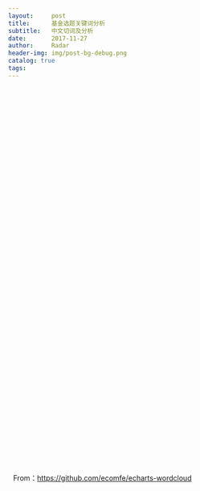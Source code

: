 ```yaml
---
layout:     post
title:      基金选题关键词分析
subtitle:   中文切词及分析
date:       2017-11-27
author:     Radar
header-img: img/post-bg-debug.png
catalog: true
tags:
---
```


<!DOCTYPE html>
<html style="height: 100%">
   <head>
       <meta charset="utf-8">
   </head>
   <body style="height: 100%; margin: 0">
      <div id="container" style="width:750px;height:750px;"></div>
      <br>
      <span style="position:relative;left:10px;">From：<a href="https://github.com/ecomfe/echarts-wordcloud" target="_blank">https://github.com/ecomfe/echarts-wordcloud</a></span>
      <script type="text/javascript" src="http://data-visual.cn/datav/src/js/echarts/echarts-3.8.4.min.js"></script>
      <script type="text/javascript" src="http://data-visual.cn/datav/src/js/echarts/extension/echarts-wordcloud.min.js"></script>
      <script type="text/javascript">
         var myChart = echarts.init(document.getElementById('container'));

            var option = {
                tooltip: {},
                series: [ {
                    type: 'wordCloud',
                    gridSize: 2,
                    sizeRange: [12, 50],
                    rotationRange: [0, 0],
                    shape: 'circle',
                    width: 600,
                    height: 400,
                    textStyle: {
                        normal: {
                            color: function () {
                                return 'rgb(' + [
                                    Math.round(Math.random() * 160),
                                    Math.round(Math.random() * 160),
                                    Math.round(Math.random() * 160)
                                ].join(',') + ')';
                            }
                        },
                        emphasis: {
                            shadowBlur: 10,
                            shadowColor: '#333'
                        }
                    },
                    data: [
                        {
                            name: '公交',
                            value: 77,
                            textStyle: {
                                normal: {
                                    color: 'black'
                                },
                                emphasis: {
                                    color: 'red'
                                }
                            }
                        },
                        {
                            name: '网络',
                            value: 30
                        },
                        {
                            name: '交通',
                            value: 24
                        },
                        {
                            name: '协同',
                            value: 18
                        },
                        {
                            name: '轨道',
                            value: 15
                        },
                        {
                            name: '调度',
                            value: 14
                        },
                        {
                            name: '数据',
                            value: 11
                        },
                        {
                            name: '乘客',
                            value: 11
                        },
                        {
                            name: '模式',
                            value: 10
                        },
                        {
                            name: '时空',
                            value: 9
                        },
                        {
                            name: '专用道',
                            value: 8
                        },
                        {
                            name: '空间',
                            value: 7
                        },
                        {
                            name: '耦合',
                            value: 6
                        },
                        {
                            name: '响应',
                            value: 5
                        },
                        {
                            name: '需求',
                            value: 5
                        },
                        {
                            name: '机理',
                            value: 4
                        },
                        {
                            name: '感知',
                            value: 4
                        },
                        {
                            name: '车辆',
                            value: 4
                        },
                        {
                            name: '通勤',
                            value: 3
                        },
                        {
                            name: '建模',
                            value: 3
                        },
						{
                            name: '预测',
                            value: 3
                        },
						{
                            name: '可达性',
                            value: 3
                        },
						{
                            name: '协调',
                            value: 3
                        }
                    ]
                } ]
         };
         myChart.setOption(option);
       </script>
   </body>
</html>

